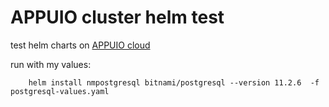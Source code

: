 # APPUIO cluster helm test


test helm charts on [APPUIO cloud](https://www.appuio.ch/offering/cloud/)

run with my values:

        helm install nmpostgresql bitnami/postgresql --version 11.2.6  -f postgresql-values.yaml 
